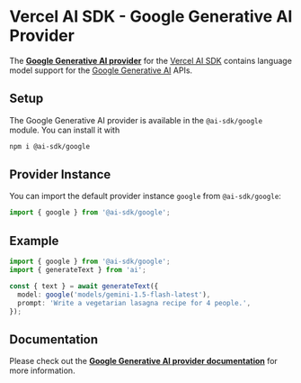 # Vercel AI SDK - Google Generative AI Provider

The **[Google Generative AI provider](https://sdk.vercel.ai/providers/ai-sdk-providers/google-generative-ai)** for the [Vercel AI SDK](https://sdk.vercel.ai/docs) contains language model support for the [Google Generative AI](https://ai.google/discover/generativeai/) APIs.

## Setup

The Google Generative AI provider is available in the `@ai-sdk/google` module. You can install it with

```bash
npm i @ai-sdk/google
```

## Provider Instance

You can import the default provider instance `google` from `@ai-sdk/google`:

```ts
import { google } from '@ai-sdk/google';
```

## Example

```ts
import { google } from '@ai-sdk/google';
import { generateText } from 'ai';

const { text } = await generateText({
  model: google('models/gemini-1.5-flash-latest'),
  prompt: 'Write a vegetarian lasagna recipe for 4 people.',
});
```

## Documentation

Please check out the **[Google Generative AI provider documentation](https://sdk.vercel.ai/providers/ai-sdk-providers/google-generative-ai)** for more information.
